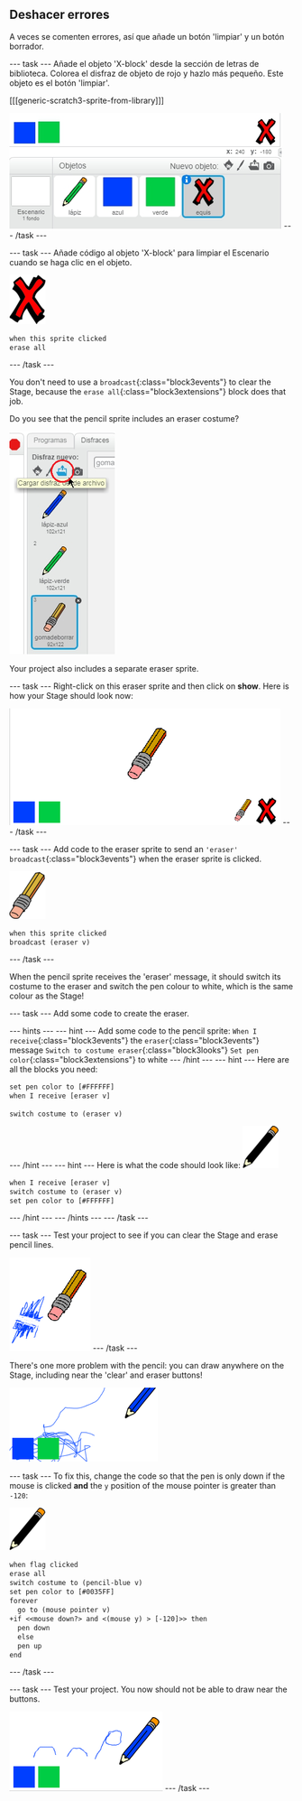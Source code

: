 ## Deshacer errores

A veces se comenten errores, así que añade un botón 'limpiar' y un botón borrador.

\--- task \--- Añade el objeto 'X-block' desde la sección de letras de biblioteca. Colorea el disfraz de objeto de rojo y hazlo más pequeño. Este objeto es el botón 'limpiar'.

[[[generic-scratch3-sprite-from-library]]]

![captura de pantalla](images/paint-x.png) \--- /task \---

\--- task \--- Añade código al objeto 'X-block' para limpiar el Escenario cuando se haga clic en el objeto.

![cross](images/cross.png)

```blocks3
when this sprite clicked
erase all
```

\--- /task \---

You don't need to use a `broadcast`{:class="block3events"} to clear the Stage, because the `erase all`{:class="block3extensions"} block does that job.

Do you see that the pencil sprite includes an eraser costume?

![screenshot](images/paint-eraser-costume.png)

Your project also includes a separate eraser sprite.

\--- task \--- Right-click on this eraser sprite and then click on **show**. Here is how your Stage should look now:

![screenshot](images/paint-eraser-stage.png) \--- /task \---

\--- task \--- Add code to the eraser sprite to send an `'eraser' broadcast`{:class="block3events"} when the eraser sprite is clicked.

![eraser](images/eraser.png)

```blocks3
when this sprite clicked
broadcast (eraser v)
```

\--- /task \---

When the pencil sprite receives the 'eraser' message, it should switch its costume to the eraser and switch the pen colour to white, which is the same colour as the Stage!

\--- task \--- Add some code to create the eraser.

\--- hints \--- \--- hint \--- Add some code to the pencil sprite: `When I receive`{:class="block3events"} the `eraser`{:class="block3events"} message `Switch to costume eraser`{:class="block3looks"} `Set pen color`{:class="block3extensions"} to white \--- /hint \--- \--- hint \--- Here are all the blocks you need:

```blocks3
set pen color to [#FFFFFF]
when I receive [eraser v]

switch costume to (eraser v)
```

\--- /hint \--- \--- hint \--- Here is what the code should look like: ![pencil](images/pencil.png)

```blocks3
when I receive [eraser v]
switch costume to (eraser v)
set pen color to [#FFFFFF]
```

\--- /hint \--- \--- /hints \--- \--- /task \---

\--- task \--- Test your project to see if you can clear the Stage and erase pencil lines.

![screenshot](images/paint-erase-test.png) \--- /task \---

There's one more problem with the pencil: you can draw anywhere on the Stage, including near the 'clear' and eraser buttons!

![screenshot](images/paint-draw-problem.png)

\--- task \--- To fix this, change the code so that the pen is only down if the mouse is clicked **and** the `y` position of the mouse pointer is greater than `-120`:

![pencil](images/pencil.png)

```blocks3
when flag clicked
erase all
switch costume to (pencil-blue v)
set pen color to [#0035FF]
forever
  go to (mouse pointer v)
+if <<mouse down?> and <(mouse y) > [-120]>> then 
  pen down
  else
  pen up
end
```

\--- /task \---

\--- task \--- Test your project. You now should not be able to draw near the buttons.

![screenshot](images/paint-fixed.png) \--- /task \---